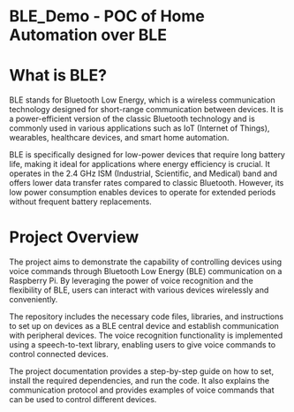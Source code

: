 # BLE_Demo - POC of Home Automation over BLE
# What is BLE?
BLE stands for Bluetooth Low Energy, which is a wireless communication technology designed for short-range communication between devices. It is a power-efficient version of the classic Bluetooth technology and is commonly used in various applications such as IoT (Internet of Things), wearables, healthcare devices, and smart home automation.

BLE is specifically designed for low-power devices that require long battery life, making it ideal for applications where energy efficiency is crucial. It operates in the 2.4 GHz ISM (Industrial, Scientific, and Medical) band and offers lower data transfer rates compared to classic Bluetooth. However, its low power consumption enables devices to operate for extended periods without frequent battery replacements.

# Project Overview
The project aims to demonstrate the capability of controlling devices using voice commands through Bluetooth Low Energy (BLE) communication on a Raspberry Pi. By leveraging the power of voice recognition and the flexibility of BLE, users can interact with various devices wirelessly and conveniently.

The repository includes the necessary code files, libraries, and instructions to set up on devices as a BLE central device and establish communication with peripheral devices. The voice recognition functionality is implemented using a speech-to-text library, enabling users to give voice commands to control connected devices.

The project documentation provides a step-by-step guide on how to set, install the required dependencies, and run the code. It also explains the communication protocol and provides examples of voice commands that can be used to control different devices.
